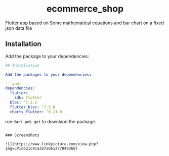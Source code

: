<h1 align="center">ecommerce_shop</h1>

Flutter app based on Some mathematical equations and bar chart on a fixed json data file

## Installation

Add the package to your dependencies:

```yaml
## Installation

Add the packages to your dependencies:

```yaml
dependencies:
  flutter:
    sdk: flutter
  bloc: ^7.2.1
  flutter_bloc: ^7.3.0
  charts_flutter: ^0.11.0
```

run `dart pub get` to downlaod the package.

```

### Screenshots

![](https://www.linkpicture.com/view.php?img=LPic621c9ca3a72061277849360)

